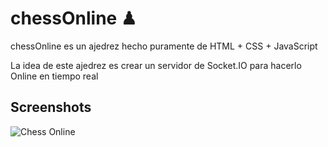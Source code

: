 # chessOnline ♟

chessOnline es un ajedrez hecho puramente de HTML + CSS + JavaScript

La idea de este ajedrez es crear un servidor de Socket.IO para hacerlo Online en tiempo real


## Screenshots

![Chess Online](https://i.ibb.co/nkT9pmk/chess-Online.png)
